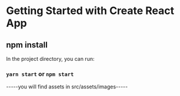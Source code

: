 # Getting Started with Create React App

## npm install

In the project directory, you can run:

### `yarn start` or `npm start`

-----you will find assets in src/assets/images-----

